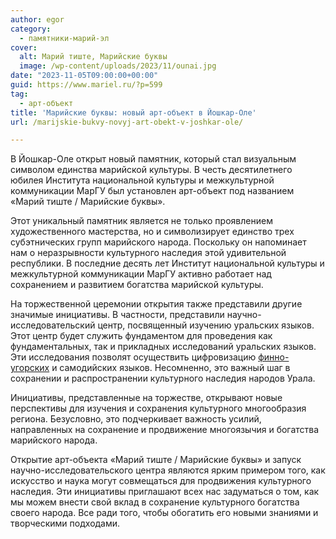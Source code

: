 ```yaml
---
author: egor
category:
  - памятники-марий-эл
cover:
  alt: Марий тиште, Марийские буквы
  image: /wp-content/uploads/2023/11/ounai.jpg
date: "2023-11-05T09:00:00+00:00"
guid: https://www.mariel.ru/?p=599
tag:
  - арт-объект
title: 'Марийские буквы: новый арт-объект в Йошкар-Оле'
url: /marijskie-bukvy-novyj-art-obekt-v-joshkar-ole/

---
```

В Йошкар-Оле открыт новый памятник, который стал визуальным символом единства марийской культуры. В честь десятилетнего юбилея Института национальной культуры и межкультурной коммуникации МарГУ был установлен арт-объект под названием «Марий тиште / Марийские буквы».

Этот уникальный памятник является не только проявлением художественного мастерства, но и символизирует единство трех субэтнических групп марийского народа. Поскольку он напоминает нам о неразрывности культурного наследия этой удивительной республики. В последние десять лет Институт национальной культуры и межкультурной коммуникации МарГУ активно работает над сохранением и развитием богатства марийской культуры.

На торжественной церемонии открытия также представили другие значимые инициативы. В частности, представили научно-исследовательский центр, посвященный изучению уральских языков. Этот центр будет служить фундаментом для проведения как фундаментальных, так и прикладных исследований уральских языков. Эти исследования позволят осуществить цифровизацию [финно-угорских](/kraski-i-ritmy-finno-ugorii-vystavka-konczert/) и самодийских языков. Несомненно, это важный шаг в сохранении и распространении культурного наследия народов Урала.

Инициативы, представленные на торжестве, открывают новые перспективы для изучения и сохранения культурного многообразия региона. Безусловно, это подчеркивает важность усилий, направленных на сохранение и продвижение многоязычия и богатства марийского народа.

Открытие арт-объекта «Марий тиште / Марийские буквы» и запуск научно-исследовательского центра являются ярким примером того, как искусство и наука могут совмещаться для продвижения культурного наследия. Эти инициативы приглашают всех нас задуматься о том, как мы можем внести свой вклад в сохранение культурного богатства своего народа. Все ради того, чтобы обогатить его новыми знаниями и творческими подходами.
